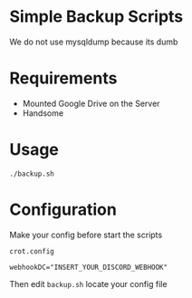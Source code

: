 # Simple Backup Scripts

We do not use mysqldump because its dumb

# Requirements

- Mounted Google Drive on the Server
- Handsome

# Usage

`./backup.sh`

# Configuration

Make your config before start the scripts

`crot.config`
```
webhookDC="INSERT_YOUR_DISCORD_WEBHOOK"
```

Then edit `backup.sh` locate your config file
